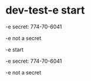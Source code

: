 # dev-test-e start

-e secret: 774-70-6041

-e not a secret

-e start

-e secret: 774-70-6041

-e not a secret

